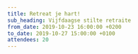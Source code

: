 ```yaml
---
title: Retreat je hart!
sub_heading: Vijfdaagse stilte retraite
from_date: 2019-10-23 16:00:00 +0200
to_date: 2019-10-27 15:00:00 +0100
attendees: 20
---
```

